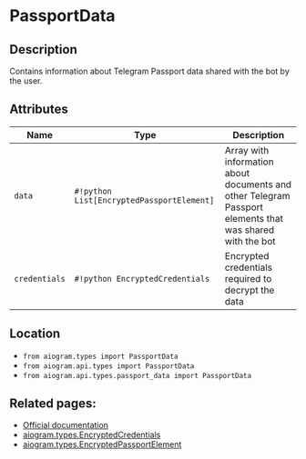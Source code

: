 # PassportData

## Description

Contains information about Telegram Passport data shared with the bot by the user.


## Attributes

| Name | Type | Description |
| - | - | - |
| `data` | `#!python List[EncryptedPassportElement]` | Array with information about documents and other Telegram Passport elements that was shared with the bot |
| `credentials` | `#!python EncryptedCredentials` | Encrypted credentials required to decrypt the data |



## Location

- `from aiogram.types import PassportData`
- `from aiogram.api.types import PassportData`
- `from aiogram.api.types.passport_data import PassportData`

## Related pages:

- [Official documentation](https://core.telegram.org/bots/api#passportdata)
- [aiogram.types.EncryptedCredentials](../types/encrypted_credentials.md)
- [aiogram.types.EncryptedPassportElement](../types/encrypted_passport_element.md)
